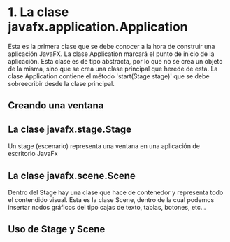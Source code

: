 <h1>1. La clase javafx.application.Application</h1>
<p>Esta es la primera clase que se debe conocer a la hora de construir una aplicación JavaFX. La clase Application marcará el punto de inicio de la aplicación. Esta clase es de tipo abstracta, por lo que no se crea un objeto de la misma, sino que se crea una clase principal que herede de esta. La clase Application contiene el método 'start(Stage stage)' que se debe sobreecribir desde la clase principal.</p>
<h2>Creando una ventana</h2> 
<h2>La clase javafx.stage.Stage</h2>
<p>Un stage (escenario) representa una ventana en una aplicación de escritorio JavaFx</p>
<h2>La clase javafx.scene.Scene</h2>
<p>Dentro del Stage hay una clase que hace de contenedor y representa todo el contendido visual. Esta es la clase Scene, dentro de la cual podemos insertar nodos gráficos del tipo cajas de texto, tablas, botones, etc...</p>
<h2>Uso de Stage y Scene</h2>
